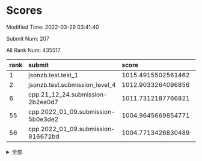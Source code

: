 # Scores

Modified Time: 2022-03-29 03:41:40

Submit Num: 207

All Rank Num: 435517

| rank |               submit               |       score        |       sigma        | pk_num |
| :--- | :--------------------------------- | :----------------- | :----------------- | :----- |
| 1    | jsonzb.test.test_1                 | 1015.4915502561462 | 0.8626551274452753 | 8417   |
| 2    | jsonzb.test.submission_level_4     | 1012.9033264096856 | 0.8271929144869555 | 8416   |
| 6    | cpp.21_12_24.submission-2b2ea0d7   | 1011.7312187766821 | 0.7734454063279982 | 8409   |
| 55   | cpp.2022_01_09.submission-5b0e3de2 | 1004.9645669854771 | 0.7401318637161372 | 8417   |
| 56   | cpp.2022_01_09.submission-816672bd | 1004.7713426830489 | 0.7365869991294415 | 8415   |


<details>
<summary>全部</summary>

| rank |                 submit                 |       score        |       sigma        | pk_num |
| :--- | :------------------------------------- | :----------------- | :----------------- | :----- |
| 1    | jsonzb.test.test_1                     | 1015.4915502561462 | 0.8626551274452753 | 8417   |
| 2    | jsonzb.test.submission_level_4         | 1012.9033264096856 | 0.8271929144869555 | 8416   |
| 3    | gobigger.level_3.submission_level_3_3  | 1012.551051611732  | 0.7912487399215031 | 8416   |
| 4    | gobigger.level_3.submission_level_3_43 | 1012.4063197494039 | 0.7973437289454705 | 8416   |
| 5    | gobigger.level_3.submission_level_3_25 | 1011.9544279240982 | 0.7958995723282493 | 8416   |
| 6    | cpp.21_12_24.submission-2b2ea0d7       | 1011.7312187766821 | 0.7734454063279982 | 8409   |
| 7    | gobigger.level_3.submission_level_3_12 | 1011.6637753273948 | 0.7869301679699061 | 8417   |
| 8    | gobigger.level_3.submission_level_3_24 | 1011.2919118135862 | 0.773262039935009  | 8420   |
| 9    | gobigger.level_3.submission_level_3_40 | 1011.0535847145204 | 0.7679583461973315 | 8415   |
| 10   | gobigger.level_3.submission_level_3_22 | 1011.0393030111528 | 0.7832051693234949 | 8421   |
| 11   | gobigger.level_3.submission_level_3_19 | 1011.0277915192787 | 0.7865193346853722 | 8420   |
| 12   | gobigger.level_3.submission_level_3_46 | 1010.9086958137517 | 0.8024219034150759 | 8415   |
| 13   | gobigger.level_3.submission_level_3_34 | 1010.856986431422  | 0.7611692414460878 | 8415   |
| 14   | gobigger.level_3.submission_level_3_1  | 1010.7483716134982 | 0.7536116940821311 | 8416   |
| 15   | gobigger.level_3.submission_level_3_47 | 1010.7443791835086 | 0.7624624463514289 | 8417   |
| 16   | gobigger.level_3.submission_level_3_44 | 1010.7112813022275 | 0.7635748826051085 | 8411   |
| 17   | gobigger.level_3.submission_level_3_11 | 1010.6751972962273 | 0.7403506218353895 | 8419   |
| 18   | gobigger.level_3.submission_level_3_17 | 1010.6522905886137 | 0.7486414235686705 | 8418   |
| 19   | gobigger.level_3.submission_level_3_5  | 1010.6273805044383 | 0.7624743157697378 | 8411   |
| 20   | gobigger.level_3.submission_level_3_37 | 1010.4777959726854 | 0.7784699984496222 | 8420   |
| 21   | gobigger.level_3.submission_level_3_31 | 1010.4758791993111 | 0.7713929660918222 | 8415   |
| 22   | gobigger.level_3.submission_level_3_15 | 1010.474304171869  | 0.7489385486057357 | 8418   |
| 23   | gobigger.level_3.submission_level_3_8  | 1010.4734207352891 | 0.7676149417404459 | 8414   |
| 24   | gobigger.level_3.submission_level_3_0  | 1010.4718257135931 | 0.7461462201993665 | 8417   |
| 25   | gobigger.level_3.submission_level_3_9  | 1010.389007354723  | 0.7722083232692442 | 8421   |
| 26   | gobigger.level_3.submission_level_3_45 | 1010.2909884233864 | 0.7672229388318274 | 8414   |
| 27   | gobigger.level_3.submission_level_3_48 | 1010.2501231484142 | 0.7573834560363462 | 8418   |
| 28   | gobigger.level_3.submission_level_3_6  | 1010.1972481863857 | 0.7761586403143246 | 8416   |
| 29   | gobigger.level_3.submission_level_3_13 | 1010.1368221229262 | 0.7728317022408027 | 8410   |
| 30   | gobigger.level_3.submission_level_3_49 | 1010.0298882740561 | 0.7594081178675265 | 8419   |
| 31   | gobigger.level_3.submission_level_3_7  | 1009.9739958658843 | 0.7497929850471373 | 8420   |
| 32   | gobigger.level_3.submission_level_3_41 | 1009.860195552885  | 0.7521595373503039 | 8416   |
| 33   | gobigger.level_3.submission_level_3_26 | 1009.8299441280851 | 0.7733868555609713 | 8413   |
| 34   | gobigger.level_3.submission_level_3_29 | 1009.8254646190724 | 0.7498944169198812 | 8418   |
| 35   | gobigger.level_3.submission_level_3_39 | 1009.7916711471446 | 0.7541368080096107 | 8410   |
| 36   | gobigger.level_3.submission_level_3_14 | 1009.7752522565559 | 0.7649025259582465 | 8415   |
| 37   | gobigger.level_3.submission_level_3_27 | 1009.7417776525915 | 0.7561100364515506 | 8415   |
| 38   | gobigger.level_3.submission_level_3_42 | 1009.7152442832894 | 0.7504237380253826 | 8416   |
| 39   | gobigger.level_3.submission_level_3_23 | 1009.6888366672176 | 0.7655174338176757 | 8414   |
| 40   | gobigger.level_3.submission_level_3_33 | 1009.6875810037598 | 0.7584154918236268 | 8420   |
| 41   | gobigger.level_3.submission_level_3_36 | 1009.6683909873627 | 0.7434229132577076 | 8416   |
| 42   | gobigger.level_3.submission_level_3_2  | 1009.4568137930713 | 0.7603037794465503 | 8419   |
| 43   | gobigger.level_3.submission_level_3_35 | 1009.2240652097532 | 0.7456246640277088 | 8415   |
| 44   | gobigger.level_3.submission_level_3_18 | 1009.1287429454453 | 0.7526630973810303 | 8413   |
| 45   | gobigger.level_3.submission_level_3_30 | 1009.0818275662326 | 0.7741171104581589 | 8411   |
| 46   | gobigger.level_3.submission_level_3_38 | 1009.0806841457537 | 0.7406844362638378 | 8417   |
| 47   | gobigger.level_3.submission_level_3_16 | 1009.078883607423  | 0.7476183750683235 | 8413   |
| 48   | gobigger.level_3.submission_level_3_32 | 1009.0309042457642 | 0.747082894485741  | 8412   |
| 49   | gobigger.level_3.submission_level_3_10 | 1008.9626731897849 | 0.7519119142257209 | 8410   |
| 50   | gobigger.level_3.submission_level_3_20 | 1008.8984415723136 | 0.7620476340537111 | 8413   |
| 51   | gobigger.level_3.submission_level_3_28 | 1008.8103671120157 | 0.7631846229825355 | 8410   |
| 52   | gobigger.level_3.submission_level_3_4  | 1008.327193668853  | 0.7468063575597458 | 8412   |
| 53   | gobigger.level_3.submission_level_3_21 | 1007.8122594276002 | 0.7464068570697485 | 8418   |
| 54   | gobigger.level_1.submission_level_1_41 | 1005.0370900569013 | 0.729553826186638  | 8414   |
| 55   | cpp.2022_01_09.submission-5b0e3de2     | 1004.9645669854771 | 0.7401318637161372 | 8417   |
| 56   | cpp.2022_01_09.submission-816672bd     | 1004.7713426830489 | 0.7365869991294415 | 8415   |
| 57   | gobigger.level_1.submission_level_1_45 | 1004.7319845934738 | 0.7140268227630219 | 8423   |
| 58   | gobigger.level_1.submission_level_1_8  | 1004.4686149187676 | 0.7306862413222006 | 8415   |
| 59   | gobigger.level_1.submission_level_1_47 | 1004.090369244756  | 0.7289289271447053 | 8418   |
| 60   | gobigger.level_1.submission_level_1_33 | 1003.9370115088667 | 0.7228210234439604 | 8417   |
| 61   | gobigger.level_1.submission_level_1_20 | 1003.7994876491128 | 0.7287019217315713 | 8414   |
| 62   | gobigger.level_1.submission_level_1_10 | 1003.7950874347289 | 0.7175776687922507 | 8413   |
| 63   | gobigger.level_1.submission_level_1_29 | 1003.7741643525709 | 0.710235131979578  | 8412   |
| 64   | gobigger.level_1.submission_level_1_43 | 1003.7686265550673 | 0.7140377540695282 | 8415   |
| 65   | gobigger.level_1.submission_level_1_36 | 1003.7317460601254 | 0.7255350397935193 | 8416   |
| 66   | gobigger.level_1.submission_level_1_37 | 1003.6612702096934 | 0.7107639510319699 | 8418   |
| 67   | gobigger.level_1.submission_level_1_42 | 1003.6376581724949 | 0.7208342151725736 | 8416   |
| 68   | gobigger.level_1.submission_level_1_2  | 1003.5607572295356 | 0.7240051274652527 | 8415   |
| 69   | gobigger.level_1.submission_level_1_1  | 1003.5557092468912 | 0.7082560417740491 | 8416   |
| 70   | gobigger.level_1.submission_level_1_26 | 1003.5517672798313 | 0.7232240123363972 | 8411   |
| 71   | gobigger.level_1.submission_level_1_49 | 1003.5465044528082 | 0.7146558530079636 | 8419   |
| 72   | gobigger.level_1.submission_level_1_7  | 1003.5215563366404 | 0.7213997660354049 | 8419   |
| 73   | gobigger.level_1.submission_level_1_0  | 1003.5212738353933 | 0.7150322759192398 | 8412   |
| 74   | gobigger.level_1.submission_level_1_13 | 1003.4425037205075 | 0.7234385106528467 | 8415   |
| 75   | gobigger.level_1.submission_level_1_30 | 1003.4221984661212 | 0.7271964586325868 | 8416   |
| 76   | gobigger.level_1.submission_level_1_12 | 1003.3689728881056 | 0.7228598106283435 | 8420   |
| 77   | gobigger.level_1.submission_level_1_34 | 1003.3683616049415 | 0.7138008890604499 | 8418   |
| 78   | gobigger.level_1.submission_level_1_27 | 1003.2556702643486 | 0.7210040053184961 | 8416   |
| 79   | gobigger.level_1.submission_level_1_14 | 1003.2440328505043 | 0.6999152320322167 | 8419   |
| 80   | gobigger.level_1.submission_level_1_6  | 1003.2421876871896 | 0.720756204128503  | 8409   |
| 81   | gobigger.level_1.submission_level_1_31 | 1003.2277132569794 | 0.7017165165989749 | 8411   |
| 82   | gobigger.level_1.submission_level_1_23 | 1003.217882831973  | 0.7141306651143786 | 8414   |
| 83   | gobigger.level_1.submission_level_1_15 | 1003.0510111537484 | 0.7222694756541218 | 8413   |
| 84   | gobigger.level_1.submission_level_1_17 | 1003.0385626841763 | 0.716720487702562  | 8420   |
| 85   | gobigger.level_1.submission_level_1_3  | 1003.0168576106811 | 0.7162017060209247 | 8411   |
| 86   | gobigger.level_1.submission_level_1_9  | 1002.9992496212145 | 0.7078758451666772 | 8417   |
| 87   | gobigger.level_1.submission_level_1_25 | 1002.9793028120388 | 0.7181262329042165 | 8416   |
| 88   | gobigger.level_1.submission_level_1_5  | 1002.9671623145133 | 0.7143338301685471 | 8421   |
| 89   | gobigger.level_1.submission_level_1_22 | 1002.9319301331974 | 0.7152225957727638 | 8412   |
| 90   | gobigger.level_1.submission_level_1_4  | 1002.9074915899997 | 0.721040557516403  | 8412   |
| 91   | gobigger.level_1.submission_level_1_40 | 1002.8502598028957 | 0.7157122232638435 | 8419   |
| 92   | gobigger.level_1.submission_level_1_24 | 1002.8281194092491 | 0.7151072614891785 | 8419   |
| 93   | gobigger.level_1.submission_level_1_21 | 1002.7916059635276 | 0.7259107839787831 | 8416   |
| 94   | gobigger.level_1.submission_level_1_16 | 1002.7305066888484 | 0.7161914940040336 | 8417   |
| 95   | gobigger.level_1.submission_level_1_35 | 1002.6369750405797 | 0.7141147546905932 | 8415   |
| 96   | gobigger.level_1.submission_level_1_38 | 1002.601723864759  | 0.7212133958429379 | 8418   |
| 97   | gobigger.level_1.submission_level_1_28 | 1002.5115872877647 | 0.7122623523623507 | 8417   |
| 98   | gobigger.level_1.submission_level_1_44 | 1002.3970664006076 | 0.7069524504017105 | 8415   |
| 99   | gobigger.level_1.submission_level_1_48 | 1002.3917118668267 | 0.7101254286798575 | 8415   |
| 100  | gobigger.level_1.submission_level_1_32 | 1002.3854054787415 | 0.7124127895057036 | 8416   |
| 101  | gobigger.level_1.submission_level_1_46 | 1002.1957805318791 | 0.7185820966534345 | 8414   |
| 102  | gobigger.level_1.submission_level_1_19 | 1002.1186467176798 | 0.713683295027658  | 8417   |
| 103  | gobigger.level_1.submission_level_1_18 | 1002.1162402726114 | 0.7289656924943291 | 8413   |
| 104  | gobigger.level_1.submission_level_1_11 | 1001.7543049334685 | 0.7124374987322611 | 8416   |
| 105  | gobigger.level_1.submission_level_1_39 | 1001.6693902389962 | 0.7021945207863974 | 8416   |
| 106  | gobigger.random.submission_random_27   | 997.7161035954406  | 0.6930974562171616 | 8413   |
| 107  | gobigger.random.submission_random_41   | 997.570981301316   | 0.7079656340300997 | 8417   |
| 108  | gobigger.random.submission_random_30   | 996.9834376445785  | 0.7041872058855324 | 8416   |
| 109  | gobigger.random.submission_random_44   | 996.9644335585033  | 0.7173113793203899 | 8413   |
| 110  | gobigger.random.submission_random_18   | 996.825678966026   | 0.7111846462607759 | 8417   |
| 111  | gobigger.random.submission_random_13   | 996.7808150665334  | 0.7000596637347293 | 8413   |
| 112  | gobigger.random.submission_random_8    | 996.7311016524455  | 0.7022510591132315 | 8409   |
| 113  | gobigger.random.submission_random_43   | 996.6585951101945  | 0.7179382547016651 | 8416   |
| 114  | gobigger.random.submission_random_16   | 996.6112698637841  | 0.7140846415669261 | 8415   |
| 115  | gobigger.random.submission_random_19   | 996.5560320890244  | 0.7069769756183805 | 8417   |
| 116  | gobigger.random.submission_random_7    | 996.4181925362043  | 0.7283563394999536 | 8418   |
| 117  | gobigger.random.submission_random_4    | 996.3503792850605  | 0.7073023486667226 | 8412   |
| 118  | gobigger.random.submission_random_14   | 996.2042736394568  | 0.706534961458095  | 8416   |
| 119  | gobigger.random.submission_random_40   | 996.2005802224014  | 0.7027942971320429 | 8418   |
| 120  | gobigger.random.submission_random_39   | 996.1985463631787  | 0.7139616366375255 | 8417   |
| 121  | gobigger.random.submission_random_37   | 996.1433420346035  | 0.7057987801593438 | 8419   |
| 122  | gobigger.random.submission_random_0    | 996.1341482129911  | 0.7070352691586251 | 8416   |
| 123  | gobigger.random.submission_random_25   | 996.1228994438661  | 0.7125598916743618 | 8412   |
| 124  | gobigger.random.submission_random_1    | 996.1010772605183  | 0.7152581070654441 | 8418   |
| 125  | gobigger.random.submission_random_20   | 996.0645541612893  | 0.7138092713886368 | 8419   |
| 126  | gobigger.random.submission_random_34   | 996.0643307060319  | 0.7107197000979967 | 8414   |
| 127  | gobigger.random.submission_random_11   | 996.048259625192   | 0.7234948963715035 | 8416   |
| 128  | gobigger.random.submission_random_49   | 996.03072590172    | 0.7077092075030156 | 8415   |
| 129  | gobigger.random.submission_random_6    | 995.9608702833021  | 0.7120151234167927 | 8414   |
| 130  | gobigger.random.submission_random_22   | 995.9383716922788  | 0.7326454650134134 | 8418   |
| 131  | gobigger.random.submission_random_46   | 995.9338037607628  | 0.7044773710800012 | 8416   |
| 132  | gobigger.random.submission_random_3    | 995.9286283075264  | 0.7089546775923652 | 8415   |
| 133  | gobigger.random.submission_random_36   | 995.9238998432326  | 0.6992786380259064 | 8414   |
| 134  | gobigger.random.submission_random_29   | 995.9113817266341  | 0.7014800444980641 | 8415   |
| 135  | gobigger.random.submission_random_10   | 995.9006378681897  | 0.7161710143715516 | 8418   |
| 136  | gobigger.random.submission_random_38   | 995.83511071233    | 0.7171094697521357 | 8410   |
| 137  | gobigger.random.submission_random_42   | 995.8200761250655  | 0.7136057733345751 | 8421   |
| 138  | gobigger.random.submission_random_12   | 995.7890127450701  | 0.7059460203740252 | 8417   |
| 139  | gobigger.random.submission_random_26   | 995.7804111088642  | 0.702312072136751  | 8419   |
| 140  | gobigger.random.submission_random_33   | 995.7738875589682  | 0.7126886201809445 | 8416   |
| 141  | gobigger.random.submission_random_31   | 995.6762001640542  | 0.7129974507187745 | 8413   |
| 142  | gobigger.random.submission_random_35   | 995.6187494482559  | 0.7127899915839453 | 8418   |
| 143  | gobigger.random.submission_random_47   | 995.6031841187     | 0.715773319061291  | 8415   |
| 144  | gobigger.random.submission_random_48   | 995.5480771756269  | 0.7229553341323492 | 8417   |
| 145  | gobigger.random.submission_random_9    | 995.5040100911318  | 0.7038901260785723 | 8414   |
| 146  | gobigger.random.submission_random_45   | 995.4483801224037  | 0.708020025414477  | 8416   |
| 147  | gobigger.random.submission_random_21   | 995.4307778854682  | 0.7112716197425177 | 8414   |
| 148  | gobigger.random.submission_random_5    | 995.4238232796594  | 0.709941048557381  | 8418   |
| 149  | gobigger.random.submission_random_2    | 995.3749020731409  | 0.7054962422817516 | 8416   |
| 150  | gobigger.random.submission_random_32   | 995.3361271948578  | 0.7184587966302066 | 8416   |
| 151  | gobigger.random.submission_random_28   | 995.3038890124703  | 0.7112141055271725 | 8413   |
| 152  | gobigger.random.submission_random_23   | 995.2939608987866  | 0.6948508505720886 | 8413   |
| 153  | gobigger.random.submission_random_24   | 995.0922010586595  | 0.7310905368207282 | 8418   |
| 154  | gobigger.random.submission_random_15   | 994.9978213274401  | 0.7086109820038383 | 8416   |
| 155  | gobigger.random.submission_random_17   | 994.7433556140368  | 0.7298243119311415 | 8416   |
| 156  | gobigger.level_2.submission_level_2_8  | 993.9430473161908  | 0.7375072999188482 | 8418   |
| 157  | gobigger.level_2.submission_level_2_12 | 993.9126214804545  | 0.7203864809430884 | 8419   |
| 158  | gobigger.level_2.submission_level_2_11 | 993.8663822631601  | 0.7423021201151311 | 8417   |
| 159  | gobigger.level_2.submission_level_2_47 | 993.7202392263385  | 0.7306313835642455 | 8417   |
| 160  | gobigger.level_2.submission_level_2_6  | 993.4750888440865  | 0.7225035909237157 | 8416   |
| 161  | gobigger.level_2.submission_level_2_2  | 993.3890167982647  | 0.7460956602629948 | 8419   |
| 162  | gobigger.level_2.submission_level_2_14 | 992.91723561731    | 0.7451890264210144 | 8419   |
| 163  | gobigger.level_2.submission_level_2_31 | 992.7901151812798  | 0.7496658125768135 | 8416   |
| 164  | gobigger.level_2.submission_level_2_28 | 992.7355146053413  | 0.7419515065664106 | 8418   |
| 165  | gobigger.level_2.submission_level_2_39 | 992.7208455199478  | 0.7319633648616163 | 8413   |
| 166  | gobigger.level_2.submission_level_2_4  | 992.7079199388344  | 0.7245051642959649 | 8418   |
| 167  | gobigger.level_2.submission_level_2_15 | 992.6921880567905  | 0.7385576009184257 | 8415   |
| 168  | gobigger.level_2.submission_level_2_0  | 992.6840233914312  | 0.7433222017479867 | 8420   |
| 169  | gobigger.level_2.submission_level_2_48 | 992.6747862445696  | 0.7396540199418455 | 8416   |
| 170  | gobigger.level_2.submission_level_2_21 | 992.5774672585258  | 0.746279291552605  | 8420   |
| 171  | gobigger.level_2.submission_level_2_20 | 992.5036163267862  | 0.7362554445261948 | 8422   |
| 172  | gobigger.level_2.submission_level_2_46 | 992.4645112985871  | 0.7326659013977974 | 8412   |
| 173  | gobigger.level_2.submission_level_2_9  | 992.4390319562182  | 0.7270097394358125 | 8410   |
| 174  | gobigger.level_2.submission_level_2_19 | 992.2780251390205  | 0.7494405888217985 | 8415   |
| 175  | gobigger.level_2.submission_level_2_45 | 992.272429648932   | 0.7473206253789288 | 8417   |
| 176  | gobigger.level_2.submission_level_2_29 | 992.2176962230928  | 0.7557459851804248 | 8418   |
| 177  | gobigger.level_2.submission_level_2_1  | 992.2101282304913  | 0.7445610712085926 | 8408   |
| 178  | gobigger.level_2.submission_level_2_34 | 992.1418812299878  | 0.7438638843255265 | 8419   |
| 179  | gobigger.level_2.submission_level_2_22 | 992.0946691441793  | 0.726038275358425  | 8411   |
| 180  | gobigger.level_2.submission_level_2_30 | 991.9788959961342  | 0.7662998185780842 | 8414   |
| 181  | gobigger.level_2.submission_level_2_49 | 991.9557741738004  | 0.7503899396997719 | 8407   |
| 182  | gobigger.level_2.submission_level_2_23 | 991.9490944089624  | 0.7475715145956527 | 8418   |
| 183  | gobigger.level_2.submission_level_2_42 | 991.9185745546807  | 0.7522337213939604 | 8412   |
| 184  | gobigger.level_2.submission_level_2_35 | 991.9073811076598  | 0.7358413818001899 | 8415   |
| 185  | gobigger.level_2.submission_level_2_27 | 991.9055337405667  | 0.7542327523450449 | 8419   |
| 186  | gobigger.level_2.submission_level_2_43 | 991.8940786673612  | 0.7272641169221068 | 8413   |
| 187  | gobigger.level_2.submission_level_2_37 | 991.8814913410191  | 0.756604203360435  | 8420   |
| 188  | gobigger.level_2.submission_level_2_40 | 991.8360586516241  | 0.7447907652805097 | 8418   |
| 189  | gobigger.level_2.submission_level_2_7  | 991.7654088910488  | 0.7347388378279129 | 8413   |
| 190  | gobigger.level_2.submission_level_2_13 | 991.6889996475768  | 0.7514054895337718 | 8418   |
| 191  | gobigger.level_2.submission_level_2_10 | 991.664720661103   | 0.744241057344523  | 8417   |
| 192  | gobigger.level_2.submission_level_2_38 | 991.6107356741521  | 0.757116508327992  | 8418   |
| 193  | gobigger.level_2.submission_level_2_44 | 991.5089076571909  | 0.7474723575717449 | 8419   |
| 194  | gobigger.level_2.submission_level_2_36 | 991.4299458798843  | 0.7520790415892468 | 8415   |
| 195  | gobigger.level_2.submission_level_2_33 | 991.3662092109089  | 0.7521690067030589 | 8411   |
| 196  | gobigger.level_2.submission_level_2_18 | 991.2627847643225  | 0.7372835862024113 | 8414   |
| 197  | gobigger.level_2.submission_level_2_24 | 991.1718651698052  | 0.754643573966496  | 8419   |
| 198  | gobigger.level_2.submission_level_2_41 | 991.1329043658369  | 0.7728994245589703 | 8420   |
| 199  | gobigger.level_2.submission_level_2_26 | 991.0833786890624  | 0.7559187388452449 | 8415   |
| 200  | gobigger.level_2.submission_level_2_5  | 991.0530601005115  | 0.7552684994538503 | 8420   |
| 201  | gobigger.level_2.submission_level_2_3  | 990.9770909678109  | 0.7493650640537615 | 8420   |
| 202  | gobigger.level_2.submission_level_2_16 | 990.7982578551621  | 0.7575153006067689 | 8419   |
| 203  | gobigger.level_2.submission_level_2_25 | 990.6372433185725  | 0.7548762028727275 | 8414   |
| 204  | gobigger.level_2.submission_level_2_17 | 990.179441238526   | 0.7688478029800606 | 8413   |
| 205  | gobigger.level_2.submission_level_2_32 | 989.8191030362221  | 0.7725542130073662 | 8417   |
| 206  | gobigger.none.submission_none_0        | 979.4235626116333  | 1.1865935052259857 | 8418   |
| 207  | gobigger.none.submission_none_1        | 976.6440858778352  | 1.455709104653307  | 8419   |

</details>